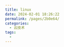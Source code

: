 ```yaml
---
title: linux
date: 2024-02-01 18:26:22
permalink: /pages/2b0e64/
categories:
  - 云技术
tags:
  - 
---
```

